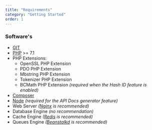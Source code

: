 ```yaml
---
title: "Requirements"
category: "Getting Started"
order: 1
---
```


### Software's

* [GIT](https://git-scm.com/downloads)
* [PHP](php.net) >= 7.1
* PHP Extensions:
   * OpenSSL PHP Extension
   * PDO PHP Extension
   * Mbstring PHP Extension
   * Tokenizer PHP Extension
   * BCMath PHP Extension *(required when the Hash ID feature is enabled)*
* [Composer](https://getcomposer.org/download/)
* [Node](https://nodejs.org/en/) *(required for the API Docs generator feature)*
* Web Server *([Nginx](https://www.nginx.com/) is recommended)*
* Database Engine *(no recommendation)*
* Cache Engine *([Redis](http://redis.io/download) is recommended)*
* Queues Engine *([Beanstalkd](https://github.com/kr/beanstalkd) is recommended)*

